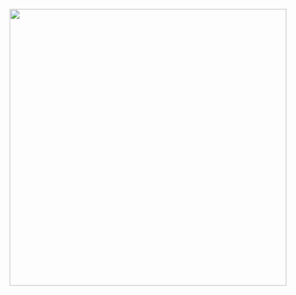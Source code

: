<!---start.--->
<p align="center">
<img width= "500" src= "https://cdn.pfps.gg/banners/8636-gunny.gif"> 
<p></p>

